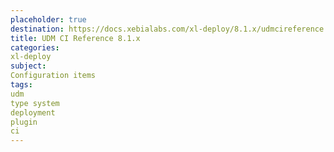 ```yaml
---
placeholder: true
destination: https://docs.xebialabs.com/xl-deploy/8.1.x/udmcireference.html
title: UDM CI Reference 8.1.x
categories:
xl-deploy
subject:
Configuration items
tags:
udm
type system
deployment
plugin
ci
---
```

